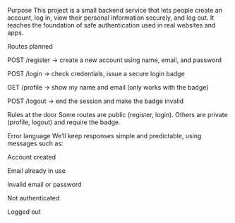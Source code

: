 Purpose
This project is a small backend service that lets people create an account, log in, view their personal information securely, and log out. It teaches the foundation of safe authentication used in real websites and apps.

Routes planned

POST /register → create a new account using name, email, and password

POST /login → check credentials, issue a secure login badge

GET /profile → show my name and email (only works with the badge)

POST /logout → end the session and make the badge invalid

Rules at the door
Some routes are public (register, login). Others are private (profile, logout) and require the badge.

Error language
We’ll keep responses simple and predictable, using messages such as:

Account created

Email already in use

Invalid email or password

Not authenticated

Logged out